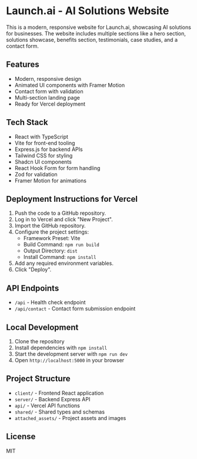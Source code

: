 # Launch.ai - AI Solutions Website

This is a modern, responsive website for Launch.ai, showcasing AI solutions for businesses. The website includes multiple sections like a hero section, solutions showcase, benefits section, testimonials, case studies, and a contact form.

## Features

- Modern, responsive design
- Animated UI components with Framer Motion
- Contact form with validation
- Multi-section landing page
- Ready for Vercel deployment

## Tech Stack

- React with TypeScript
- Vite for front-end tooling
- Express.js for backend APIs
- Tailwind CSS for styling
- Shadcn UI components
- React Hook Form for form handling
- Zod for validation
- Framer Motion for animations

## Deployment Instructions for Vercel

1. Push the code to a GitHub repository.
2. Log in to Vercel and click "New Project".
3. Import the GitHub repository.
4. Configure the project settings:
   - Framework Preset: Vite
   - Build Command: `npm run build`
   - Output Directory: `dist`
   - Install Command: `npm install`
5. Add any required environment variables.
6. Click "Deploy".

## API Endpoints

- `/api` - Health check endpoint
- `/api/contact` - Contact form submission endpoint

## Local Development

1. Clone the repository
2. Install dependencies with `npm install`
3. Start the development server with `npm run dev`
4. Open `http://localhost:5000` in your browser

## Project Structure

- `client/` - Frontend React application
- `server/` - Backend Express API
- `api/` - Vercel API functions
- `shared/` - Shared types and schemas
- `attached_assets/` - Project assets and images

## License

MIT